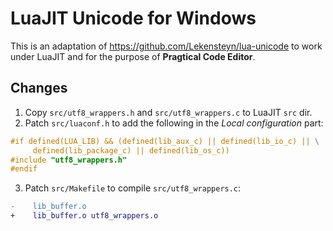 # LuaJIT Unicode for Windows

This is an adaptation of https://github.com/Lekensteyn/lua-unicode to work
under LuaJIT and for the purpose of **Pragtical Code Editor**.

## Changes

1. Copy `src/utf8_wrappers.h` and  `src/utf8_wrappers.c` to LuaJIT `src` dir.
2. Patch `src/luaconf.h` to add the following in the *Local configuration* part:

```c
#if defined(LUA_LIB) && (defined(lib_aux_c) || defined(lib_io_c) || \
     defined(lib_package_c) || defined(lib_os_c))
#include "utf8_wrappers.h"
#endif
```

3. Patch `src/Makefile` to compile `src/utf8_wrappers.c`:

```diff
-	 lib_buffer.o
+	 lib_buffer.o utf8_wrappers.o
```

